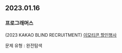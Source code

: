 ## 2023.01.16
### 프로그래머스 
(2023 KAKAO BLIND RECRUITMENT)
[이모티콘 할인행사](https://school.programmers.co.kr/learn/courses/30/lessons/150368)

문제 유형 : 완전탐색